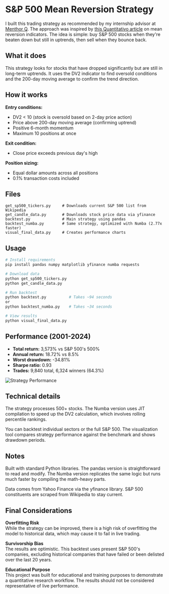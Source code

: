# S&P 500 Mean Reversion Strategy

I built this trading strategy as recommended by my internship advisor at [Menthor Q](https://menthorq.com/). The approach was inspired by [this Quantitativo article](https://www.quantitativo.com/p/a-different-indicator) on mean reversion indicators. The idea is simple: buy S&P 500 stocks when they're beaten down but still in uptrends, then sell when they bounce back.

## What it does

This strategy looks for stocks that have dropped significantly but are still in long-term uptrends. It uses the DV2 indicator to find oversold conditions and the 200-day moving average to confirm the trend direction.

## How it works

**Entry conditions:**
- DV2 < 10 (stock is oversold based on 2-day price action)
- Price above 200-day moving average (confirming uptrend)
- Positive 6-month momentum
- Maximum 10 positions at once

**Exit condition:**
- Close price exceeds previous day's high

**Position sizing:**
- Equal dollar amounts across all positions
- 0.1% transaction costs included

## Files

```
get_sp500_tickers.py     # Downloads current S&P 500 list from Wikipedia
get_candle_data.py       # Downloads stock price data via yfinance
backtest.py              # Main strategy using pandas
backtest_numba.py        # Same strategy, optimized with Numba (2.77x faster)
visual_final_data.py     # Creates performance charts
```

## Usage

```bash
# Install requirements
pip install pandas numpy matplotlib yfinance numba requests

# Download data
python get_sp500_tickers.py
python get_candle_data.py

# Run backtest
python backtest.py          # Takes ~94 seconds
or
python backtest_numba.py    # Takes ~34 seconds

# View results
python visual_final_data.py
```

## Performance (2001-2024)

- **Total return:** 3,573% vs S&P 500's 500%
- **Annual return:** 18.72% vs 8.5%
- **Worst drawdown:** -34.81%
- **Sharpe ratio:** 0.93
- **Trades:** 9,840 total, 6,324 winners (64.3%)

![Strategy Performance](dv2_strategy_performance_dv2_strategy.png)

## Technical details

The strategy processes 500+ stocks. The Numba version uses JIT compilation to speed up the DV2 calculation, which involves rolling percentile rankings.

You can backtest individual sectors or the full S&P 500. The visualization tool compares strategy performance against the benchmark and shows drawdown periods.

## Notes

Built with standard Python libraries. The pandas version is straightforward to read and modify. The Numba version replicates the same logic but runs much faster by compiling the math-heavy parts.

Data comes from Yahoo Finance via the yfinance library. S&P 500 constituents are scraped from Wikipedia to stay current.

## Final Considerations

**Overfitting Risk**  
While the strategy can be improved, there is a high risk of overfitting the model to historical data, which may cause it to fail in live trading.

**Survivorship Bias**  
The results are optimistic. This backtest uses present S&P 500's companies, excluding historical companies that have failed or been delisted over the last 20 years.

**Educational Purpose**  
This project was built for educational and training purposes to demonstrate a quantitative research workflow. The results should not be considered representative of live performance.
